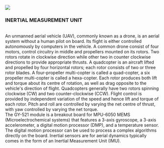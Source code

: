![](https://png.pngtree.com/png-clipart/20191124/ourlarge/pngtree-drone-icon-in-neon-style-png-image_2028893.jpg)
<h3> INERTIAL MEASUREMENT UNIT </h3>
</br>
An unmanned aerial vehicle (UAV), commonly known as a drone, is an aerial system without
a human pilot on board. Its flight is either controlled autonomously by computers in the
vehicle. A common drone consist of four motors, control circuitry in middle and propellers
mounted on its rotors. Two rotors rotate in clockwise direction while other two in counter
clockwise directions to provide appropriate thrusts.
A quadcopter is an aircraft lifted and propelled by four horizontal rotors; each rotor consists
of two or three rotor blades. A four-propeller multi-copter is called a quad-copter, a six
propeller multi-copter is called a hexa-copter.
Each rotor produces both lift and torque about its centre of rotation, as well as drag opposite
to the vehicle's direction of flight. Quadcopters generally have two rotors spinning clockwise
(CW) and two counter-clockwise (CCW). Flight control is provided by independent variation
of the speed and hence lift and torque of each rotor. Pitch and roll are controlled by varying
the net centre of thrust, with yaw controlled by varying the net torque.
</br>
The GY-521 module is a breakout board for MPU-6050 MEMS (Microelectrochemical systems)
that features a 3-axis gyroscope, a 3-axis accelerometer, a digital motion processor (DMP),
and a temperature sensor. The digital motion processor can be used to process a complex
algorithms directly on the board. Inertial sensors are for aerial dynamics typically comes in
the form of an Inertial Measurement Unit (IMU).
